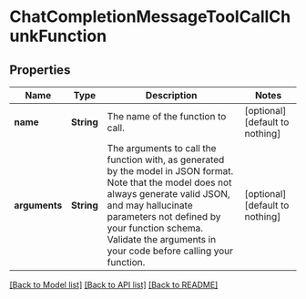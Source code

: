 # ChatCompletionMessageToolCallChunkFunction


## Properties
Name | Type | Description | Notes
------------ | ------------- | ------------- | -------------
**name** | **String** | The name of the function to call. | [optional] [default to nothing]
**arguments** | **String** | The arguments to call the function with, as generated by the model in JSON format. Note that the model does not always generate valid JSON, and may hallucinate parameters not defined by your function schema. Validate the arguments in your code before calling your function. | [optional] [default to nothing]


[[Back to Model list]](../README.md#models) [[Back to API list]](../README.md#api-endpoints) [[Back to README]](../README.md)


